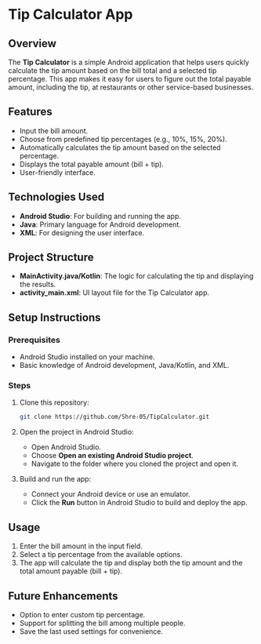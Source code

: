 # Tip Calculator App

## Overview

The **Tip Calculator** is a simple Android application that helps users quickly calculate the tip amount based on the bill total and a selected tip percentage. This app makes it easy for users to figure out the total payable amount, including the tip, at restaurants or other service-based businesses.

## Features

- Input the bill amount.
- Choose from predefined tip percentages (e.g., 10%, 15%, 20%).
- Automatically calculates the tip amount based on the selected percentage.
- Displays the total payable amount (bill + tip).
- User-friendly interface.

## Technologies Used

- **Android Studio**: For building and running the app.
- **Java**: Primary language for Android development.
- **XML**: For designing the user interface.

## Project Structure

- **MainActivity.java/Kotlin**: The logic for calculating the tip and displaying the results.
- **activity_main.xml**: UI layout file for the Tip Calculator app.
  
## Setup Instructions

### Prerequisites

- Android Studio installed on your machine.
- Basic knowledge of Android development, Java/Kotlin, and XML.

### Steps

1. Clone this repository:
   ```bash
   git clone https://github.com/Shre-05/TipCalculator.git
   ```
   
2. Open the project in Android Studio:
   - Open Android Studio.
   - Choose **Open an existing Android Studio project**.
   - Navigate to the folder where you cloned the project and open it.
   
3. Build and run the app:
   - Connect your Android device or use an emulator.
   - Click the **Run** button in Android Studio to build and deploy the app.

## Usage

1. Enter the bill amount in the input field.
2. Select a tip percentage from the available options.
3. The app will calculate the tip and display both the tip amount and the total amount payable (bill + tip).

## Future Enhancements

- Option to enter custom tip percentage.
- Support for splitting the bill among multiple people.
- Save the last used settings for convenience.
  
